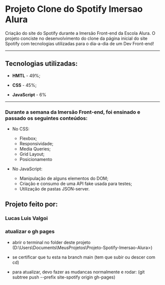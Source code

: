 # Projeto Clone do Spotify Imersao Alura
 Criação do site do Spotify durante a Imersão Front-end da Escola Alura. O projeto conciste no desenvolvimento do clone da página inicial do site Spotify com tecnologias utilizadas para o dia-a-dia de um Dev Front-end!
***

## Tecnologias utilizadas:

* **HMTL** - 49%;

* **CSS** - 45%;

* **JavaScript** - 6%
---
### Durante a semana da Imersão Front-end, foi ensinado e passado os seguintes conteúdos:

- No CSS:
   - Flexbox;
   - Responsividade;
   - Media Queries;
   - Grid Layout;
   - Posicionamento

 - No JavaScript:
    - Manipulação de alguns elementos do DOM;
    - Criação e consumo de uma API fake usada para testes;
    - Utilização de pastas JSON-server.
  
## Projeto feito por:
### Lucas Luis Valgoi


### atualizar o gh pages

- abrir o terminal no folder deste projeto 
(D:\Users\Documents\MeusProjetos\Projeto-Spotify-Imersao-Alura>)

- se certificar que tu esta na branch main 
(tem que subir ou descer com cd)

- para atualizar, devo fazer as mudancas normalmente e rodar: 
(git subtree push --prefix site-spotify origin gh-pages)